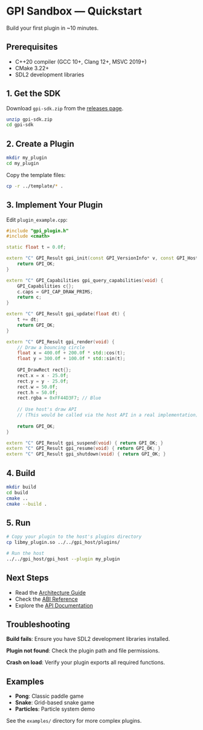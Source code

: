 # GPI Sandbox — Quickstart

Build your first plugin in ~10 minutes.

## Prerequisites

- C++20 compiler (GCC 10+, Clang 12+, MSVC 2019+)
- CMake 3.22+
- SDL2 development libraries

## 1. Get the SDK

Download `gpi-sdk.zip` from the [releases page](https://github.com/your-org/gpi-sandbox/releases).

```bash
unzip gpi-sdk.zip
cd gpi-sdk
```

## 2. Create a Plugin

```bash
mkdir my_plugin
cd my_plugin
```

Copy the template files:
```bash
cp -r ../template/* .
```

## 3. Implement Your Plugin

Edit `plugin_example.cpp`:

```cpp
#include "gpi_plugin.h"
#include <cmath>

static float t = 0.0f;

extern "C" GPI_Result gpi_init(const GPI_VersionInfo* v, const GPI_HostApi* api) {
    return GPI_OK;
}

extern "C" GPI_Capabilities gpi_query_capabilities(void) {
    GPI_Capabilities c{};
    c.caps = GPI_CAP_DRAW_PRIMS;
    return c;
}

extern "C" GPI_Result gpi_update(float dt) {
    t += dt;
    return GPI_OK;
}

extern "C" GPI_Result gpi_render(void) {
    // Draw a bouncing circle
    float x = 400.0f + 200.0f * std::cos(t);
    float y = 300.0f + 100.0f * std::sin(t);
    
    GPI_DrawRect rect{};
    rect.x = x - 25.0f;
    rect.y = y - 25.0f;
    rect.w = 50.0f;
    rect.h = 50.0f;
    rect.rgba = 0xFF44D3F7; // Blue
    
    // Use host's draw API
    // (This would be called via the host API in a real implementation)
    
    return GPI_OK;
}

extern "C" GPI_Result gpi_suspend(void) { return GPI_OK; }
extern "C" GPI_Result gpi_resume(void) { return GPI_OK; }
extern "C" GPI_Result gpi_shutdown(void) { return GPI_OK; }
```

## 4. Build

```bash
mkdir build
cd build
cmake ..
cmake --build .
```

## 5. Run

```bash
# Copy your plugin to the host's plugins directory
cp libmy_plugin.so ../../gpi_host/plugins/

# Run the host
../../gpi_host/gpi_host --plugin my_plugin
```

## Next Steps

- Read the [Architecture Guide](architecture.md)
- Check the [ABI Reference](abi_reference.md)
- Explore the [API Documentation](api/)

## Troubleshooting

**Build fails**: Ensure you have SDL2 development libraries installed.

**Plugin not found**: Check the plugin path and file permissions.

**Crash on load**: Verify your plugin exports all required functions.

## Examples

- **Pong**: Classic paddle game
- **Snake**: Grid-based snake game
- **Particles**: Particle system demo

See the `examples/` directory for more complex plugins.
